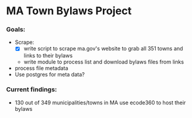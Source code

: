 # MA Town Bylaws Project

### Goals:
 - Scrape:
   - [x] write script to scrape ma.gov's website to grab all 351 towns and links to their bylaws
   - write module to process list and download bylaws files from links
 - process file metadata
 - Use postgres for meta data?

### Current findings:
 - 130 out of 349 municipalities/towns in MA use ecode360 to host their bylaws
 
  
